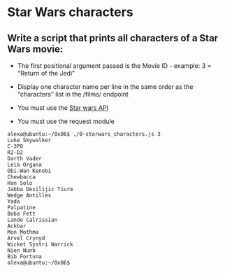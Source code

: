 # Star Wars characters

## **Write a script that prints all characters of a Star Wars movie:**

- The first positional argument passed is the Movie ID - example: 3 = “Return of the Jedi”

- Display one character name per line in the same order as the “characters” list in the /films/ endpoint

- You must use the [Star wars API](https://swapi-api.alx-tools.com/)

- You must use the request module

```
alexa@ubuntu:~/0x06$ ./0-starwars_characters.js 3
Luke Skywalker
C-3PO
R2-D2
Darth Vader
Leia Organa
Obi-Wan Kenobi
Chewbacca
Han Solo
Jabba Desilijic Tiure
Wedge Antilles
Yoda
Palpatine
Boba Fett
Lando Calrissian
Ackbar
Mon Mothma
Arvel Crynyd
Wicket Systri Warrick
Nien Nunb
Bib Fortuna
alexa@ubuntu:~/0x06$
```
